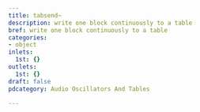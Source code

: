 ```yaml
---
title: tabsend~
description: write one block continuously to a table
bref: write one block continuously to a table
categories:
- object
inlets:
  1st: {}
outlets:
  1st: {}
draft: false
pdcategory: Audio Oscillators And Tables

---
```


